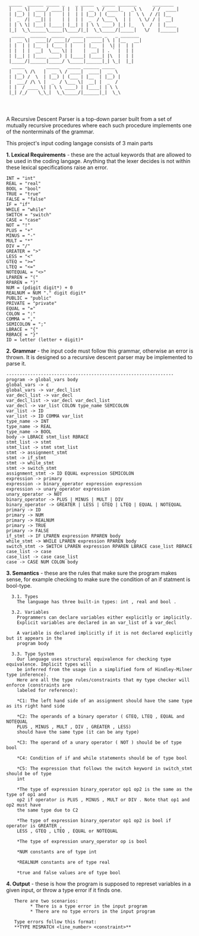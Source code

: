        
```
 _____  ______ _____ _    _ _____   _____ _______      ________ 
 |  __ \|  ____/ ____| |  | |  __ \ / ____|_   _\ \    / /  ____|
 | |__) | |__ | |    | |  | | |__) | (___   | |  \ \  / /| |__   
 |  _  /|  __|| |    | |  | |  _  / \___ \  | |   \ \/ / |  __|  
 | | \ \| |___| |____| |__| | | \ \ ____) |_| |_   \  /  | |____ 
 |_|  \_\______\_____|\____/|_|  \_\_____/|_____|   \/   |______|
  _____  ______  _____  _____ ______ _   _ _______ 
 |  __ \|  ____|/ ____|/ ____|  ____| \ | |__   __|
 | |  | | |__  | (___ | |    | |__  |  \| |  | |   
 | |  | |  __|  \___ \| |    |  __| | . ` |  | |   
 | |__| | |____ ____) | |____| |____| |\  |  | |   
 |_____/|______|_____/ \_____|______|_| \_|  |_|   
  _____        _____   _____ ______ _____  
 |  __ \ /\   |  __ \ / ____|  ____|  __ \ 
 | |__) /  \  | |__) | (___ | |__  | |__) |
 |  ___/ /\ \ |  _  / \___ \|  __| |  _  / 
 | |  / ____ \| | \ \ ____) | |____| | \ \ 
 |_| /_/    \_\_|  \_\_____/|______|_|  \_\
                                           
                                           
                                                                                                                                                               
 ```


A Recursive Descent Parser is a top-down parser built from a set of mutually recursive procedures where each such procedure implements one of the nonterminals of the grammar. 


This project's input coding langage consists of 3 main parts 

**1. Lexical Requirements** - these are the actual keywords that are allowed to be used in the coding langage. Anything that the lexer decides is not within these lexical
    specifications raise an error.
    
    
    INT = "int"
    REAL = "real"
    BOOL = "bool"
    TRUE = "true"
    FALSE = "false"
    IF = "if"
    WHILE = "while"
    SWITCH = "switch"
    CASE = "case"
    NOT = "!"
    PLUS = "+"
    MINUS = "-"
    MULT = "*"
    DIV = "/"
    GREATER = ">"
    LESS = "<"
    GTEQ = ">="
    LTEQ = "<="
    NOTEQUAL = "<>"
    LPAREN = "("
    RPAREN = ")"
    NUM = (pdigit digit*) + 0
    REALNUM = NUM "." digit digit*
    PUBLIC = "public"
    PRIVATE = "private"
    EQUAL = "="
    COLON = ":"
    COMMA = ","
    SEMICOLON = ";"
    LBRACE = "{"
    RBRACE = "}"
    ID = letter (letter + digit)*
    
    
**2. Grammar** - the input code must follow this grammar, otherwise an error is thrown. It is designed so a recursive descent parser may be implemented to parse it.
    
    ---------------------------------------------------------------
    program -> global_vars body
    global_vars -> ε
    global_vars -> var_decl_list
    var_decl_list -> var_decl
    var_decl_list -> var_decl var_decl_list
    var_decl -> var_list COLON type_name SEMICOLON
    var_list -> ID
    var_list -> ID COMMA var_list
    type_name -> INT
    type_name -> REAL
    type_name -> BOOL
    body -> LBRACE stmt_list RBRACE
    stmt_list -> stmt
    stmt_list -> stmt stmt_list
    stmt -> assignment_stmt
    stmt -> if_stmt
    stmt -> while_stmt
    stmt -> switch_stmt
    assignment_stmt -> ID EQUAL expression SEMICOLON
    expression -> primary
    expression -> binary_operator expression expression
    expression -> unary_operator expression
    unary_operator -> NOT
    binary_operator -> PLUS | MINUS | MULT | DIV
    binary_operator -> GREATER | LESS | GTEQ | LTEQ | EQUAL | NOTEQUAL
    primary -> ID
    primary -> NUM
    primary -> REALNUM
    primary -> TRUE
    primary -> FALSE
    if_stmt -> IF LPAREN expression RPAREN body
    while_stmt -> WHILE LPAREN expression RPAREN body
    switch_stmt -> SWITCH LPAREN expression RPAREN LBRACE case_list RBRACE
    case_list -> case
    case_list -> case case_list
    case -> CASE NUM COLON body

    
**3. Semantics** - these are the rules that make sure the program makes sense, for example checking to make sure the condition of an if statment is bool-type.

    
      3.1. Types
        The language has three built-in types: int , real and bool .
        
      3.2. Variables
        Programmers can declare variables either explicitly or implicitly.
        Explicit variables are declared in an var_list of a var_decl
        
        A variable is declared implicitly if it is not declared explicitly but it appears in the
        program body
        
      3.3. Type System
        Our language uses structural equivalence for checking type equivalence. Implicit types will
        be inferred from the usage (in a simplified form of Hindley-Milner type inference).
        Here are all the type rules/constraints that my type checker will enforce (constraints are
        labeled for reference):
        
        *C1: The left hand side of an assignment should have the same type as its right hand side
        
        *C2: The operands of a binary operator ( GTEQ, LTEQ , EQUAL and NOTEQUAL
        PLUS , MINUS , MULT , DIV , GREATER , LESS)
        should have the same type (it can be any type)
        
        *C3: The operand of a unary operator ( NOT ) should be of type bool
        
        *C4: Condition of if and while statements should be of type bool
        
        *C5: The expression that follows the switch keyword in switch_stmt should be of type
        int
        
        *The type of expression binary_operator op1 op2 is the same as the type of op1 and
        op2 if operator is PLUS , MINUS , MULT or DIV . Note that op1 and op2 must have
        the same type due to C2
        
        *The type of expression binary_operator op1 op2 is bool if operator is GREATER ,
        LESS , GTEQ , LTEQ , EQUAL or NOTEQUAL
        
        *The type of expression unary_operator op is bool
        
        *NUM constants are of type int
        
        *REALNUM constants are of type real
        
        *true and false values are of type bool
**4. Output** - these is how the program is supposed to represet variables in a given input, or throw a type error if it finds one.
       
       
       There are two scenarios:
             * There is a type error in the input program
             * There are no type errors in the input program
             
       Type errors follow this format: 
       **TYPE MISMATCH <line_number> <constraint>**
